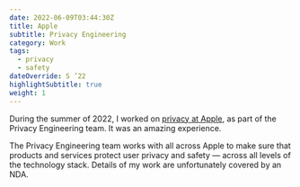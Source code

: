 ```yaml
---
date: 2022-06-09T03:44:30Z
title: Apple
subtitle: Privacy Engineering
category: Work
tags:
  - privacy
  - safety
dateOverride: S ’22
highlightSubtitle: true
weight: 1
---
```


During the summer of 2022, I worked on [privacy at Apple](https://www.apple.com/privacy/), as part of the Privacy Engineering team. It was an amazing experience.

The Privacy Engineering team works with all across Apple to make sure that products and services protect user privacy and safety — across all levels of the technology stack. Details of my work are unfortunately covered by an NDA.